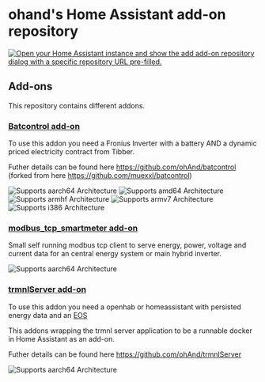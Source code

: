# ohand's Home Assistant add-on repository


[![Open your Home Assistant instance and show the add add-on repository dialog with a specific repository URL pre-filled.](https://my.home-assistant.io/badges/supervisor_add_addon_repository.svg)](https://my.home-assistant.io/redirect/supervisor_add_addon_repository/?repository_url=https%3A%2F%2Fgithub.com%2Fmuexxl%2Fha_addons)

## Add-ons

This repository contains different addons.


### [Batcontrol add-on](./batcontrol)

To use this addon you need a Fronius Inverter with a battery AND a dynamic priced electricity contract from Tibber.

Futher details can be found here https://github.com/ohAnd/batcontrol (forked from here https://github.com/muexxl/batcontrol)

![Supports aarch64 Architecture][aarch64-shield]
![Supports amd64 Architecture][amd64-shield]
![Supports armhf Architecture][armhf-shield]
![Supports armv7 Architecture][armv7-shield]
![Supports i386 Architecture][i386-shield]

### [modbus_tcp_smartmeter add-on](./modbus_tcp_smartmeter)

Small self running modbus tcp client to serve energy, power, voltage and current data for an central energy system or main hybrid inverter.

![Supports aarch64 Architecture][aarch64-shield]

### [trmnlServer add-on](./trmnlServer)

To use this addon you need a openhab or homeassistant with persisted energy data and an [EOS](https://github.com/Akkudoktor-EOS/EOS)

This addons wrapping the trmnl server application to be a runnable docker in Home Assistant as an add-on.

Futher details can be found here https://github.com/ohAnd/trmnlServer

![Supports aarch64 Architecture][aarch64-shield]
<!-- ![Supports amd64 Architecture][amd64-shield]
![Supports armhf Architecture][armhf-shield]
![Supports armv7 Architecture][armv7-shield]
![Supports i386 Architecture][i386-shield] -->



<!--

Notes to developers after forking or using the github template feature:
- While developing comment out the 'image' key from 'example/config.yaml' to make the supervisor build the addon
  - Remember to put this back when pushing up your changes.
- When you merge to the 'main' branch of your repository a new build will be triggered.
  - Make sure you adjust the 'version' key in 'example/config.yaml' when you do that.
  - Make sure you update 'example/CHANGELOG.md' when you do that.
  - The first time this runs you might need to adjust the image configuration on github container registry to make it public
  - You may also need to adjust the github Actions configuration (Settings > Actions > General > Workflow > Read & Write)
- Adjust the 'image' key in 'example/config.yaml' so it points to your username instead of 'home-assistant'.
  - This is where the build images will be published to.
- Rename the example directory.
  - The 'slug' key in 'example/config.yaml' should match the directory name.
- Adjust all keys/url's that points to 'home-assistant' to now point to your user/fork.
- Share your repository on the forums https://community.home-assistant.io/c/projects/9
- Do awesome stuff!
 -->

[aarch64-shield]: https://img.shields.io/badge/aarch64-yes-green.svg
[amd64-shield]: https://img.shields.io/badge/amd64-yes-green.svg
[armhf-shield]: https://img.shields.io/badge/armhf-yes-green.svg
[armv7-shield]: https://img.shields.io/badge/armv7-yes-green.svg
[i386-shield]: https://img.shields.io/badge/i386-yes-green.svg
